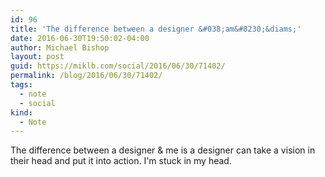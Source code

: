 ```yaml
---
id: 96
title: 'The difference between a designer &#038;am&#8230;&diams;'
date: 2016-06-30T19:50:02-04:00
author: Michael Bishop
layout: post
guid: https://miklb.com/social/2016/06/30/71402/
permalink: /blog/2016/06/30/71402/
tags:
  - note
  - social
kind:
  - Note
---
```

<p>The difference between a designer & me is a designer can take a vision in their head and put it into action. I'm stuck in my head.</p>